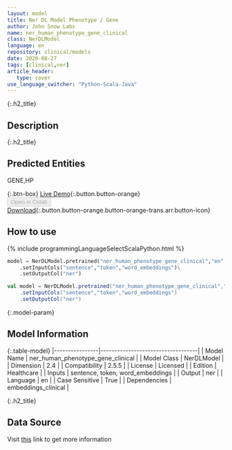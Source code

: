 ```yaml
---
layout: model
title: Ner DL Model Phenotype / Gene
author: John Snow Labs
name: ner_human_phenotype_gene_clinical
class: NerDLModel
language: en
repository: clinical/models
date: 2020-08-27
tags: [clinical,ner]
article_header:
   type: cover
use_language_switcher: "Python-Scala-Java"
---
```


{:.h2_title}
## Description 


 {:.h2_title}
## Predicted Entities
GENE,HP 

{:.btn-box}
[Live Demo](https://demo.johnsnowlabs.com/healthcare/NER_HUMAN_PHENOTYPE_GENE_CLINICAL/){:.button.button-orange}<br/><button class="button button-orange" disabled>Open in Colab</button><br/>[Download](https://s3.amazonaws.com/auxdata.johnsnowlabs.com/clinical/models/ner_human_phenotype_gene_clinical_en_2.5.5_2.4_1598558253840.zip){:.button.button-orange.button-orange-trans.arr.button-icon}<br/>

## How to use 
<div class="tabs-box" markdown="1">

{% include programmingLanguageSelectScalaPython.html %}

```python
model = NerDLModel.pretrained("ner_human_phenotype_gene_clinical","en","clinical/models")\
	.setInputCols("sentence","token","word_embeddings")\
	.setOutputCol("ner")
```

```scala
val model = NerDLModel.pretrained("ner_human_phenotype_gene_clinical","en","clinical/models")
	.setInputCols("sentence","token","word_embeddings")
	.setOutputCol("ner")
```
</div>



{:.model-param}
## Model Information
{:.table-model}
|----------------|-----------------------------------|
| Model Name     | ner_human_phenotype_gene_clinical |
| Model Class    | NerDLModel                        |
| Dimension      | 2.4                               |
| Compatibility  | 2.5.5                             |
| License        | Licensed                          |
| Edition        | Healthcare                        |
| Inputs         | sentence, token, word_embeddings  |
| Output         | ner                               |
| Language       | en                                |
| Case Sensitive | True                              |
| Dependencies   | embeddings_clinical               |




{:.h2_title}
## Data Source
  
Visit [this]() link to get more information

